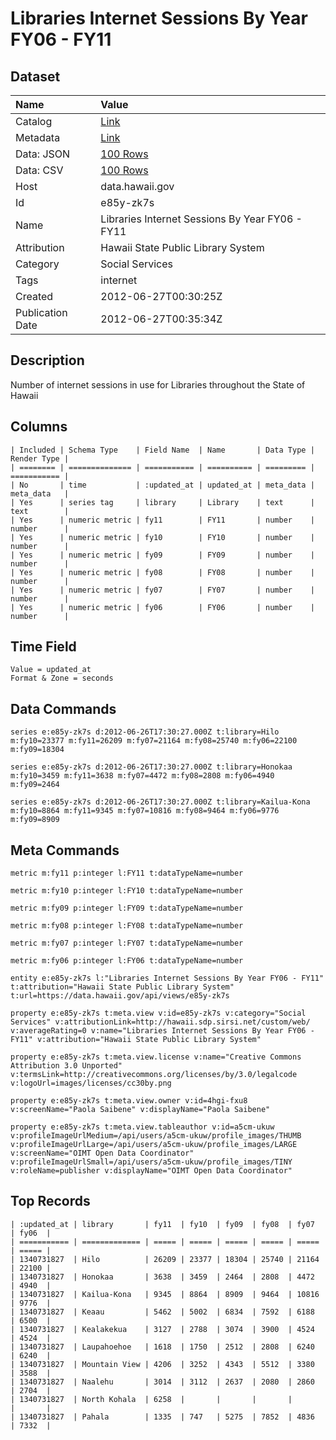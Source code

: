 # Libraries Internet Sessions By Year FY06 - FY11

## Dataset

| Name | Value |
| :--- | :---- |
| Catalog | [Link](https://catalog.data.gov/dataset/libraries-internet-sessions-by-year-fy06-fy11-91283) |
| Metadata | [Link](https://data.hawaii.gov/api/views/e85y-zk7s) |
| Data: JSON | [100 Rows](https://data.hawaii.gov/api/views/e85y-zk7s/rows.json?max_rows=100) |
| Data: CSV | [100 Rows](https://data.hawaii.gov/api/views/e85y-zk7s/rows.csv?max_rows=100) |
| Host | data.hawaii.gov |
| Id | e85y-zk7s |
| Name | Libraries Internet Sessions By Year FY06 - FY11 |
| Attribution | Hawaii State Public Library System |
| Category | Social Services |
| Tags | internet |
| Created | 2012-06-27T00:30:25Z |
| Publication Date | 2012-06-27T00:35:34Z |

## Description

Number of internet sessions in use for Libraries throughout the State of Hawaii

## Columns

```ls
| Included | Schema Type    | Field Name  | Name       | Data Type | Render Type |
| ======== | ============== | =========== | ========== | ========= | =========== |
| No       | time           | :updated_at | updated_at | meta_data | meta_data   |
| Yes      | series tag     | library     | Library    | text      | text        |
| Yes      | numeric metric | fy11        | FY11       | number    | number      |
| Yes      | numeric metric | fy10        | FY10       | number    | number      |
| Yes      | numeric metric | fy09        | FY09       | number    | number      |
| Yes      | numeric metric | fy08        | FY08       | number    | number      |
| Yes      | numeric metric | fy07        | FY07       | number    | number      |
| Yes      | numeric metric | fy06        | FY06       | number    | number      |
```

## Time Field

```ls
Value = updated_at
Format & Zone = seconds
```

## Data Commands

```ls
series e:e85y-zk7s d:2012-06-26T17:30:27.000Z t:library=Hilo m:fy10=23377 m:fy11=26209 m:fy07=21164 m:fy08=25740 m:fy06=22100 m:fy09=18304

series e:e85y-zk7s d:2012-06-26T17:30:27.000Z t:library=Honokaa m:fy10=3459 m:fy11=3638 m:fy07=4472 m:fy08=2808 m:fy06=4940 m:fy09=2464

series e:e85y-zk7s d:2012-06-26T17:30:27.000Z t:library=Kailua-Kona m:fy10=8864 m:fy11=9345 m:fy07=10816 m:fy08=9464 m:fy06=9776 m:fy09=8909
```

## Meta Commands

```ls
metric m:fy11 p:integer l:FY11 t:dataTypeName=number

metric m:fy10 p:integer l:FY10 t:dataTypeName=number

metric m:fy09 p:integer l:FY09 t:dataTypeName=number

metric m:fy08 p:integer l:FY08 t:dataTypeName=number

metric m:fy07 p:integer l:FY07 t:dataTypeName=number

metric m:fy06 p:integer l:FY06 t:dataTypeName=number

entity e:e85y-zk7s l:"Libraries Internet Sessions By Year FY06 - FY11" t:attribution="Hawaii State Public Library System" t:url=https://data.hawaii.gov/api/views/e85y-zk7s

property e:e85y-zk7s t:meta.view v:id=e85y-zk7s v:category="Social Services" v:attributionLink=http://hawaii.sdp.sirsi.net/custom/web/ v:averageRating=0 v:name="Libraries Internet Sessions By Year FY06 - FY11" v:attribution="Hawaii State Public Library System"

property e:e85y-zk7s t:meta.view.license v:name="Creative Commons Attribution 3.0 Unported" v:termsLink=http://creativecommons.org/licenses/by/3.0/legalcode v:logoUrl=images/licenses/cc30by.png

property e:e85y-zk7s t:meta.view.owner v:id=4hgi-fxu8 v:screenName="Paola Saibene" v:displayName="Paola Saibene"

property e:e85y-zk7s t:meta.view.tableauthor v:id=a5cm-ukuw v:profileImageUrlMedium=/api/users/a5cm-ukuw/profile_images/THUMB v:profileImageUrlLarge=/api/users/a5cm-ukuw/profile_images/LARGE v:screenName="OIMT Open Data Coordinator" v:profileImageUrlSmall=/api/users/a5cm-ukuw/profile_images/TINY v:roleName=publisher v:displayName="OIMT Open Data Coordinator"
```

## Top Records

```ls
| :updated_at | library       | fy11  | fy10  | fy09  | fy08  | fy07  | fy06  | 
| =========== | ============= | ===== | ===== | ===== | ===== | ===== | ===== | 
| 1340731827  | Hilo          | 26209 | 23377 | 18304 | 25740 | 21164 | 22100 | 
| 1340731827  | Honokaa       | 3638  | 3459  | 2464  | 2808  | 4472  | 4940  | 
| 1340731827  | Kailua-Kona   | 9345  | 8864  | 8909  | 9464  | 10816 | 9776  | 
| 1340731827  | Keaau         | 5462  | 5002  | 6834  | 7592  | 6188  | 6500  | 
| 1340731827  | Kealakekua    | 3127  | 2788  | 3074  | 3900  | 4524  | 4524  | 
| 1340731827  | Laupahoehoe   | 1618  | 1750  | 2512  | 2808  | 6240  | 6240  | 
| 1340731827  | Mountain View | 4206  | 3252  | 4343  | 5512  | 3380  | 3588  | 
| 1340731827  | Naalehu       | 3014  | 3112  | 2637  | 2080  | 2860  | 2704  | 
| 1340731827  | North Kohala  | 6258  |       |       |       |       |       | 
| 1340731827  | Pahala        | 1335  | 747   | 5275  | 7852  | 4836  | 7332  | 
```